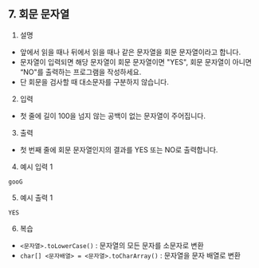 ## 7. 회문 문자열
1. 설명
- 앞에서 읽을 때나 뒤에서 읽을 때나 같은 문자열을 회문 문자열이라고 합니다.
- 문자열이 입력되면 해당 문자열이 회문 문자열이면 "YES", 회문 문자열이 아니면 “NO"를 출력하는 프로그램을 작성하세요.
- 단 회문을 검사할 때 대소문자를 구분하지 않습니다.

2. 입력

- 첫 줄에 길이 100을 넘지 않는 공백이 없는 문자열이 주어집니다.

3. 출력

- 첫 번째 줄에 회문 문자열인지의 결과를 YES 또는 NO로 출력합니다.

4. 예시 입력 1
```shell
gooG
```

5. 예시 출력 1
```shell
YES
```

6. 복습
- `<문자열>.toLowerCase()` : 문자열의 모든 문자를 소문자로 변환
- `char[] <문자배열> = <문자열>.toCharArray()` : 문자열을 문자 배열로 변환